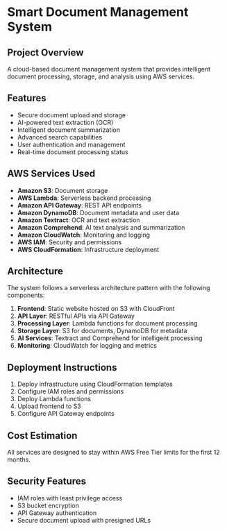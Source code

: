 # Smart Document Management System

## Project Overview
A cloud-based document management system that provides intelligent document processing, storage, and analysis using AWS services.

## Features
- Secure document upload and storage
- AI-powered text extraction (OCR)
- Intelligent document summarization
- Advanced search capabilities
- User authentication and management
- Real-time document processing status

## AWS Services Used
- **Amazon S3**: Document storage
- **AWS Lambda**: Serverless backend processing
- **Amazon API Gateway**: REST API endpoints
- **Amazon DynamoDB**: Document metadata and user data
- **Amazon Textract**: OCR and text extraction
- **Amazon Comprehend**: AI text analysis and summarization
- **Amazon CloudWatch**: Monitoring and logging
- **AWS IAM**: Security and permissions
- **AWS CloudFormation**: Infrastructure deployment

## Architecture
The system follows a serverless architecture pattern with the following components:

1. **Frontend**: Static website hosted on S3 with CloudFront
2. **API Layer**: RESTful APIs via API Gateway
3. **Processing Layer**: Lambda functions for document processing
4. **Storage Layer**: S3 for documents, DynamoDB for metadata
5. **AI Services**: Textract and Comprehend for intelligent processing
6. **Monitoring**: CloudWatch for logging and metrics

## Deployment Instructions
1. Deploy infrastructure using CloudFormation templates
2. Configure IAM roles and permissions
3. Deploy Lambda functions
4. Upload frontend to S3
5. Configure API Gateway endpoints

## Cost Estimation
All services are designed to stay within AWS Free Tier limits for the first 12 months.

## Security Features
- IAM roles with least privilege access
- S3 bucket encryption
- API Gateway authentication
- Secure document upload with presigned URLs

